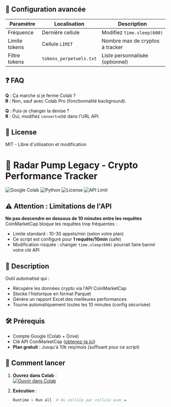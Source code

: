 
## 🔧 Configuration avancée
| Paramètre | Localisation | Description |
|-----------|--------------|-------------|
| Fréquence | Dernière cellule | Modifiez `time.sleep(600)` |
| Limite tokens | Cellule `LIMIT` | Nombre max de cryptos à tracker |
| Filtre tokens | `tokens_perpetuels.txt` | Liste personnalisée (optionnel) |

## ❓ FAQ
**Q** : Ça marche si je ferme Colab ?  
**R** : Non, sauf avec Colab Pro (fonctionnalité background).

**Q** : Puis-je changer la devise ?  
**R** : Oui, modifiez `convert=USD` dans l'URL API.

## 📜 License
MIT - Libre d'utilisation et modification


# 🚀 Radar Pump Legacy - Crypto Performance Tracker

![Google Colab](https://colab.research.google.com/assets/colab-badge.svg) ![Python](https://img.shields.io/badge/python-3.8%2B-blue) ![License](https://img.shields.io/badge/license-MIT-green) ![API Limit](https://img.shields.io/badge/API_limit-10min%2Freq-red)

## ⚠️ Attention : Limitations de l'API
**Ne pas descendre en dessous de 10 minutes entre les requêtes**  
CoinMarketCap bloque les requêtes trop fréquentes :
- Limite standard : 10-30 appels/min (selon votre plan)
- Ce script est configuré pour **1 requête/10min** (safe)
- Modification risquée : changer `time.sleep(600)` pourrait faire bannir votre clé API

## 📌 Description
Outil automatisé qui :
- Récupère les données crypto via l'API CoinMarketCap
- Stocke l'historique en format Parquet
- Génère un rapport Excel des meilleures performances
- Tourne automatiquement toutes les 10 minutes (config sécurisée)

## 🛠 Prérequis
- Compte Google (Colab + Drive)
- Clé API CoinMarketCap ([obtenez-la ici](https://pro.coinmarketcap.com/signup))
- **Plan gratuit** : Jusqu'à 10k req/mois (suffisant pour ce script)

## 🚀 Comment lancer
1. **Ouvrez dans Colab** :  
   [![Ouvrir dans Colab](https://colab.research.google.com/assets/colab-badge.svg)](lien_vers_votre_nb)

2. **Exécution** :
   ```bash
   Runtime > Run all  # Ou cellule par cellule avec ▶
